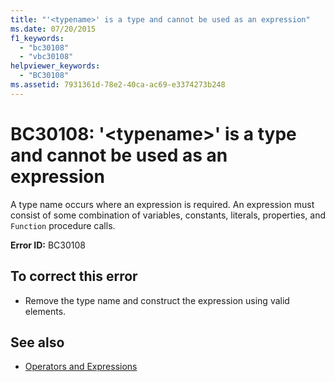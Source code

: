 ```yaml
---
title: "'<typename>' is a type and cannot be used as an expression"
ms.date: 07/20/2015
f1_keywords:
  - "bc30108"
  - "vbc30108"
helpviewer_keywords:
  - "BC30108"
ms.assetid: 7931361d-78e2-40ca-ac69-e3374273b248
---
```

# BC30108: '\<typename>' is a type and cannot be used as an expression

A type name occurs where an expression is required. An expression must consist of some combination of variables, constants, literals, properties, and `Function` procedure calls.

 **Error ID:** BC30108

## To correct this error

- Remove the type name and construct the expression using valid elements.

## See also

- [Operators and Expressions](../../programming-guide/language-features/operators-and-expressions/index.md)
